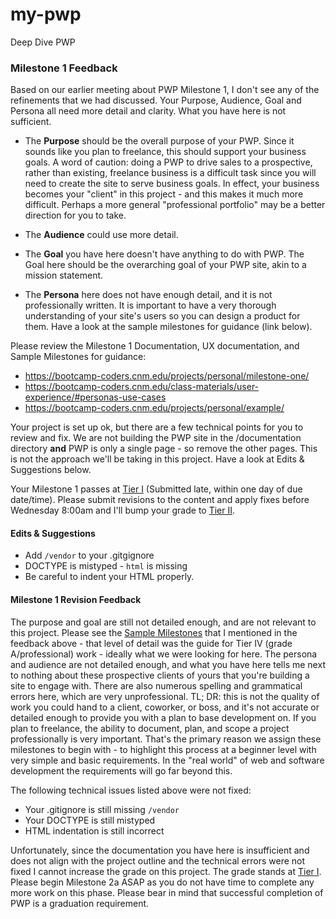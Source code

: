 # my-pwp
Deep Dive PWP

### Milestone 1 Feedback
Based on our earlier meeting about PWP Milestone 1, I don't see any of the refinements that we had discussed. Your Purpose, Audience, Goal and Persona all need more detail and clarity. What you have here is not sufficient.

- The **Purpose** should be the overall purpose of your PWP. Since it sounds like you plan to freelance, this should support your business goals. A word of caution: doing a PWP to drive sales to a prospective, rather than existing, freelance business is a difficult task since you will need to create the site to serve business goals. In effect, your business becomes your "client" in this project - and this makes it much more difficult. Perhaps a more general "professional portfolio" may be a better direction for you to take.

- The **Audience** could use more detail.

- The **Goal** you have here doesn't have anything to do with PWP. The Goal here should be the overarching goal of your PWP site, akin to a mission statement.

- The **Persona** here does not have enough detail, and it is not professionally written. It is important to have a very thorough understanding of your site's users so you can design a product for them. Have a look at the sample milestones for guidance (link below).

Please review the Milestone 1 Documentation, UX documentation, and Sample Milestones for guidance:
- https://bootcamp-coders.cnm.edu/projects/personal/milestone-one/
- https://bootcamp-coders.cnm.edu/class-materials/user-experience/#personas-use-cases
- https://bootcamp-coders.cnm.edu/projects/personal/example/

Your project is set up ok, but there are a few technical points for you to review and fix. We are not building the PWP site in the /documentation directory **and** PWP is only a single  page - so remove the other pages. This is not the approach we'll be taking in this project.  Have a look at Edits &amp; Suggestions below.

Your Milestone 1 passes at [Tier I](https://bootcamp-coders.cnm.edu/projects/personal/rubric/) (Submitted late, within one day of due date/time). Please submit revisions to the content and apply fixes before Wednesday 8:00am and I'll bump your grade to [Tier II](https://bootcamp-coders.cnm.edu/projects/personal/rubric/).

#### Edits &amp; Suggestions
- Add `/vendor` to your .gitgignore
- DOCTYPE is mistyped - `html` is missing
- Be careful to indent your HTML properly.

#### Milestone 1 Revision Feedback
The purpose and goal are still not detailed enough, and are not relevant to this project. Please see the [Sample Milestones](https://bootcamp-coders.cnm.edu/projects/personal/example/) that I mentioned in the feedback above - that level of detail was the guide for Tier IV (grade A/professional) work - ideally what we were looking for here. The persona and audience are not detailed enough, and what you have here tells me next to nothing about these prospective clients of yours that you're building a site to engage with. There are also numerous spelling and grammatical errors here, which are very unprofessional.  TL; DR: this is not the quality of work you could hand to a client, coworker, or boss, and it's not accurate or detailed enough to provide you with a plan to base development on. If you plan to freelance, the ability to document, plan, and scope a project professionally is very important. That's the primary reason we assign these milestones to begin with - to highlight this process at a beginner level with very simple and basic requirements. In the "real world" of web and software development the requirements will go far beyond this.

The following technical issues listed above were not fixed:
- Your .gitignore is still missing `/vendor`
- Your DOCTYPE is still mistyped
- HTML indentation is still incorrect

Unfortunately, since the documentation you have here is insufficient and does not align with the project outline and the technical errors were not fixed I cannot increase the grade on this project. The grade stands at [Tier I](https://bootcamp-coders.cnm.edu/projects/personal/rubric/). Please begin Milestone 2a ASAP as you do not have time to complete any more work on this phase. Please bear in mind that successful completion of PWP is a graduation requirement.
